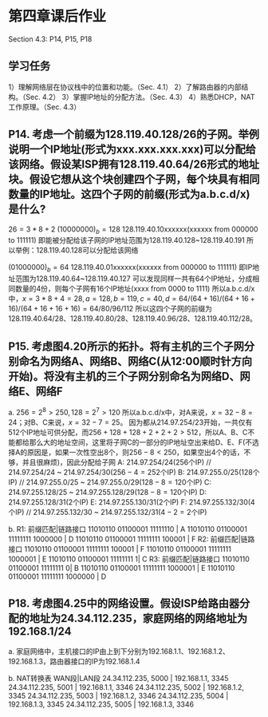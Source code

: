 # 第四章课后作业

Section 4.3: P14, P15, P18

## 学习任务

1）理解网络层在协议栈中的位置和功能。（Sec. 4.1）
2）了解路由器的内部结构。（Sec. 4.2）
3）掌握IP地址的分配方法。（Sec. 4.3）
4）熟悉DHCP，NAT工作原理。（Sec. 4.3）

## P14. 考虑一个前缀为128.119.40.128/26的子网。举例说明一个IP地址(形式为xxx.xxx.xxx.xxx)可以分配给该网络。假设某ISP拥有128.119.40.64/26形式的地址块。假设它想从这个块创建四个子网，每个块具有相同数量的IP地址。这四个子网的前缀(形式为a.b.c.d/x)是什么?

$26 = 3 * 8 + 2$
$(10000000)_b = 128$
128.119.40.10xxxxxx(xxxxxx from 000000 to 111111)
即能被分配给该子网的IP地址范围为128.119.40.128~128.119.40.191
所以举例：128.119.40.128可以分配给该网络

$(01000000)_b = 64$
128.119.40.01xxxxxx(xxxxxx from 000000 to 111111)
即IP地址范围为128.119.40.64~128.119.40.127
可以发现同样一共有64个IP地址，分成相同数量的4份，则每个子网有16个IP地址(xxxx from 0000 to 1111)
所以a.b.c.d/x中，$x = 3 * 8 + 4 = 28, a = 128, b = 119,  c = 40, d = 64/(64+16)/(64+16+16)/(64+16+16+16) = 64/80/96/112$
所以这四个子网的前缀为128.119.40.64/28、128.119.40.80/28、128.119.40.96/28、128.119.40.112/28。

## P15. 考虑图4.20所示的拓扑。将有主机的三个子网分别命名为网络A、网络B、网络C(从12:00顺时针方向开始)。将没有主机的三个子网分别命名为网络D、网络E、网络F

a. $256 = 2^8 > 250, 128 = 2^7 > 120$
所以a.b.c.d/x中，对A来说，$x = 32 - 8 = 24$；对B、C来说，$x = 32 - 7 = 25$。
因为都从214.97.254/23开始，一共仅有512个IP地址可供分配，而$256+128+128+2+2+2>512$，所以A、B、C不能都给那么大的地址空间，这里将子网C的一部分的IP地址空出来给D、E、F(不选择A的原因是，如果一次性空出8个，则$256-8<250$，如果空出4个的话，不够，并且很麻烦)，因此分配给子网
A: 214.97.254/24(256个IP) // 214.97.254/24 ~ 214.97.254/30($256-4=252$个IP)
B: 214.97.255.0/25(128个IP) // 214.97.255.0/25 ~ 214.97.255.0/29($128-8=120$个IP)
C: 214.97.255.128/25 ~ 214.97.255.128/29($128-8=120$个IP)
D: 214.97.255.128/31(2个IP)
E: 214.97.255.130/31(2个IP)
F: 214.97.255.132/30(4个IP) // 214.97.255.132/30 ~ 214.97.255.132/31($4-2=2$个IP)

b.
R1:
前缀匹配|链路接口
11010110 01100001 11111110 | A
11010110 01100001 11111111 1000000 | D
11010110 01100001 11111111 100001 | F
R2:
前缀匹配|链路接口
11010110 01100001 11111111 100001 | F
11010110 01100001 11111111 1000001 | E
11010110 01100001 11111111 1| C
R3:
前缀匹配|链路接口
11010110 01100001 11111111 0| B
11010110 01100001 11111111 1000001 | E
11010110 01100001 11111111 1000000 | D

## P18. 考虑图4.25中的网络设置。假设ISP给路由器分配的地址为24.34.112.235，家庭网络的网络地址为192.168.1/24

a. 家庭网络中，主机接口的IP由上到下分别为192.168.1.1、192.168.1.2、192.168.1.3，路由器接口的IP为192.168.1.4

b.
NAT转换表
WAN段|LAN段
24.34.112.235, 5000 | 192.168.1.1, 3345
24.34.112.235, 5001 | 192.168.1.1, 3346
24.34.112.235, 5002 | 192.168.1.2, 3345
24.34.112.235, 5003 | 192.168.1.2, 3346
24.34.112.235, 5004 | 192.168.1.3, 3345
24.34.112.235, 5005 | 192.168.1.3, 3346
